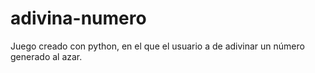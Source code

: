 # adivina-numero
Juego creado con python, en el que el usuario a de adivinar un número generado al azar.

